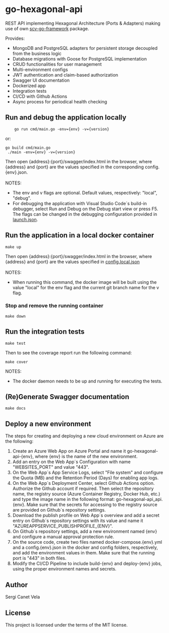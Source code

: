 # go-hexagonal-api
REST API implementing Hexagonal Architecture (Ports & Adapters) making use of own [scv-go-framework](https://github.com/sergicanet9/scv-go-framework) package.

Provides:
- MongoDB and PostgreSQL adapters for persistent storage decoupled from the business logic
- Database migrations with Goose for PostgreSQL implementation
- CRUD functionalities for user management
- Multi-environment configs
- JWT authentication and claim-based authorization
- Swagger UI documentation
- Dockerized app
- Integration tests
- CI/CD with Github Actions
- Async process for periodical health checking

## Run and debug the application locally
```
    go run cmd/main.go -env={env} -v={version}
```
or:
```
go build cmd/main.go
 ./main -env={env} -v={version}
```
Then open {address}:{port}/swagger/index.html in the browser, where {address} and {port} are the values specified in the corresponding config.{env}.json.
<br />
<br />
 NOTES:
- The env and v flags are optional. Default values, respectively: "local", "debug".
- For debugging the application with Visual Studio Code´s build-in debugger, select Run and Debug on the Debug start view or press F5. The flags can be changed in the debugging configuration provided in [launch.json](https://github.com/sergicanet9/go-hexagonal-api/blob/main/.vscode/launch.json).

## Run the application in a local docker container
```
make up
```
Then open {address}:{port}/swagger/index.html in the browser, where {address} and {port} are the values specified in [config.local.json](https://github.com/sergicanet9/go-hexagonal-api/blob/main/config/config.local.json)
<br />
<br />
NOTES:
- When running this command, the docker image will be built using the value "local" for the env flag and the current git branch name for the v flag.

### Stop and remove the running container
```
make down
```

## Run the integration tests
```
make test
```
Then to see the coverage report run the following command:
```
make cover
```
 NOTES:
- The docker daemon needs to be up and running for executing the tests.

## (Re)Generate Swagger documentation
```
make docs
```

## Deploy a new environment
The steps for creating and deploying a new cloud environment on Azure are the following:
1. Create an Azure Web App on Azure Portal and name it go-hexagonal-api-{env}, where {env} is the name of the new environment.
2. Add an entry on the Web App´s Configuration with name "WEBSITES_PORT" and value "443".
3. On the Web App´s App Service Logs, select "File system" and configure the Quota (MB) and the Retention Period (Days) for enabling app logs.
4. On the Web App´s Deployment Center, select Github Actions option. Authorize the Github account if required. Then select the repository name, the registry source (Azure Container Registry, Docker Hub, etc.) and type the image name in the following format: go-hexagonal-api_api.{env}. Make sure that the secrets for accessing to the registry source are provided on Github´s repository settings.
5. Download the publish profile on Web App´s overview and add a secret entry on Github´s repository settings with its value and name it "AZUREAPPSERVICE_PUBLISHPROFILE_{ENV}".
6. On Github´s repository settings, add a new environment named {env} and configure a manual approval protection rule.
7. On the source code, create two files named docker-compose.{env}.yml and a config.{env}.json in the docker and config folders, respectively, and add the environment values in them. Make sure that the running port is "443" in both files.
8. Modify the CI/CD Pipeline to include build-{env} and deploy-{env} jobs, using the proper environment names and secrets.

## Author
Sergi Canet Vela

## License
This project is licensed under the terms of the MIT license.